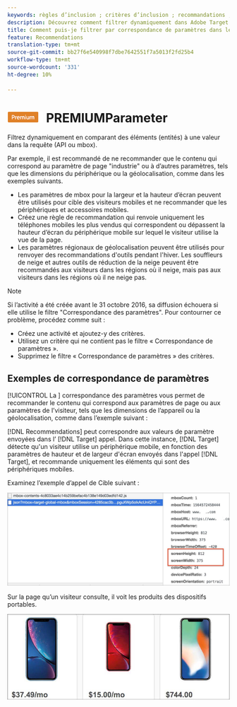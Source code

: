 ```yaml
---
keywords: règles d’inclusion ; critères d’inclusion ; recommandations ; promotion ; promotions ; filtrage dynamique ; dynamique ; correspondance de paramètre
description: Découvrez comment filtrer dynamiquement dans Adobe Target en comparant des éléments (entités) à une valeur dans la requête (API ou mbox).
title: Comment puis-je filtrer par correspondance de paramètres dans les Activités Recommendations ?
feature: Recommendations
translation-type: tm+mt
source-git-commit: bb27f6e540998f7dbe7642551f7a5013f2fd25b4
workflow-type: tm+mt
source-wordcount: '331'
ht-degree: 10%

---
```



# ![Correspondance ](/help/assets/premium.png) PREMIUMParameter

Filtrez dynamiquement en comparant des éléments (entités) à une valeur dans la requête (API ou mbox).

Par exemple, il est recommandé de ne recommander que le contenu qui correspond au paramètre de page &quot;industrie&quot; ou à d’autres paramètres, tels que les dimensions du périphérique ou la géolocalisation, comme dans les exemples suivants.

* Les paramètres de mbox pour la largeur et la hauteur d’écran peuvent être utilisés pour cible des visiteurs mobiles et ne recommander que les périphériques et accessoires mobiles.
* Créez une règle de recommandation qui renvoie uniquement les téléphones mobiles les plus vendus qui correspondent ou dépassent la hauteur d’écran du périphérique mobile sur lequel le visiteur utilise la vue de la page.
* Les paramètres régionaux de géolocalisation peuvent être utilisés pour renvoyer des recommandations d&#39;outils pendant l&#39;hiver. Les souffleurs de neige et autres outils de réduction de la neige peuvent être recommandés aux visiteurs dans les régions où il neige, mais pas aux visiteurs dans les régions où il ne neige pas.

>[!NOTE]
>
>Si l’activité a été créée avant le 31 octobre 2016, sa diffusion échouera si elle utilise le filtre &quot;Correspondance des paramètres&quot;. Pour contourner ce problème, procédez comme suit :
>
>* Créez une activité et ajoutez-y des critères.
>* Utilisez un critère qui ne contient pas le filtre « Correspondance de paramètres ».
>* Supprimez le filtre « Correspondance de paramètres » des critères.


## Exemples de correspondance de paramètres

[!UICONTROL La ] correspondance des paramètres vous permet de recommander le contenu qui correspond aux paramètres de page ou aux paramètres de l’visiteur, tels que les dimensions de l’appareil ou la géolocalisation, comme dans l’exemple suivant :

[!DNL Recommendations] peut correspondre aux valeurs de paramètre envoyées dans l’ [!DNL Target] appel. Dans cette instance, [!DNL Target] détecte qu&#39;un visiteur utilise un périphérique mobile, en fonction des paramètres de hauteur et de largeur d&#39;écran envoyés dans l&#39;appel [!DNL Target], et recommande uniquement les éléments qui sont des périphériques mobiles.

Examinez l’exemple d’appel de Cible suivant :

![Appel de cible](/help/c-recommendations/c-algorithms/assets/example-target-call-2.png)

Sur la page qu’un visiteur consulte, il voit les produits des dispositifs portables.

![Produits de périphériques mobiles](/help/c-recommendations/c-algorithms/assets/phones.png)
